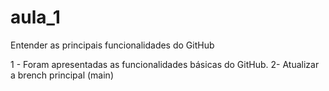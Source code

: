 # aula_1
Entender as principais funcionalidades do GitHub

1 - Foram apresentadas as funcionalidades básicas do GitHub.
2- Atualizar a brench principal (main)
